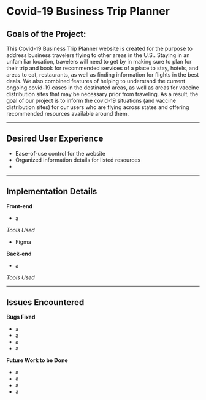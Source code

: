 # Covid-19 Business Trip Planner

## Goals of the Project:
This Covid-19 Business Trip Planner website is created for the purpose to address business travelers flying to other areas in the U.S.. Staying in an unfamiliar location, travelers will need to get by in making sure to plan for their trip and book for recommended services of a place to stay, hotels, and areas to eat, restaurants, as well as finding information for flights in the best deals. 
We also combined features of helping to understand the current ongoing covid-19 cases in the destinated areas, as well as areas for vaccine distribution sites that may be necessary prior from traveling. 
As a result, the goal of our project is to inform the covid-19 situations (and vaccine distribution sites) for our users who are flying across states and offering recommended resources available around them.

***
## Desired User Experience
* Ease-of-use control for the website
* Organized information details for listed resources
* 


***
## Implementation Details
**Front-end**
* a

*Tools Used*
* Figma

**Back-end**
* a

*Tools Used*

***
## Issues Encountered
**Bugs Fixed**
* a
* a
* a
* a

**Future Work to be Done**
* a
* a
* a
* a
